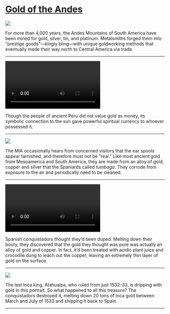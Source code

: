 # [Gold of the Andes](http://artstories.artsmia.org/#/stories/2232)

![](http://cdn.dx.artsmia.org/thumbs/tn_2014_TDX_MIAArtStories_241.jpg)

For more than 4,000 years, the Andes Mountains of South America have been mined for gold, silver, tin, and platinum. Metalsmiths forged them into “prestige goods”—kingly bling—with unique goldworking methods that eventually made their way north to Central America via trade.

---

<video src='http://cdn.dx.artsmia.org/videos/artstories/Peru_Empire_of_Hidden_Treasures_-_The_Beginning-XzMFpRp5pYo.mp4'></video>

Though the people of ancient Peru did not value gold as money, its symbolic connection to the sun gave powerful spiritual currency to whoever possessed it.

---

![](http://cdn.dx.artsmia.org/thumbs/tn_2014_TDX_MIAArtStories_254.jpg)

The MIA occasionally hears from concerned visitors that the ear spools appear tarnished, and therefore must not be “real.” Like most ancient gold from Mesoamerica and South America, they are made from an alloy of gold, copper and silver that the Spaniards called *tumbaga*. They corrode from exposure to the air and periodically need to be cleaned.

---

<video src='http://cdn.dx.artsmia.org/videos/artstories/Depletion_gilding-_goldmaking_techniques_of_the_ancient_Colombians.mp4'></video>

Spanish conquistadors thought they’d been duped. Melting down their booty, they discovered that the gold they thought was pure was actually an alloy of gold and copper. In fact, it’d been treated with acidic plant juice and crocodile dung to leach out the copper, leaving an extremely thin layer of gold on the surface. 

---

![](http://cdn.dx.artsmia.org/thumbs/tn_2014_TDX_MIAArtStories_233.jpg)

The last Inca king, Atahualpa, who ruled from just 1532–33, is dripping with gold in this portrait. So what happened to all this treasure? The conquistadors destroyed it, melting down 20 tons of Inca gold between March and July of 1533 and shipping it back to Spain. 

---
